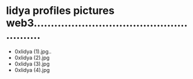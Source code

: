 # lidya profiles pictures web3.......................................................
- 0xlidya (1).jpg..
- 0xlidya (2).jpg
- 0xlidya (3).jpg
- 0xlidya (4).jpg
